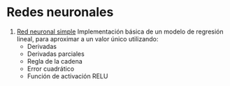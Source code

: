# Redes neuronales
1. [Red neuronal simple](https://github.com/Berishten/Redes-neuronales/blob/main/Red_neuronal_simple.ipynb)
   Implementación básica de un modelo de regresión lineal, para aproximar a un valor único utilizando:
   - Derivadas
   - Derivadas parciales
   - Regla de la cadena
   - Error cuadrático
   - Función de activación RELU
